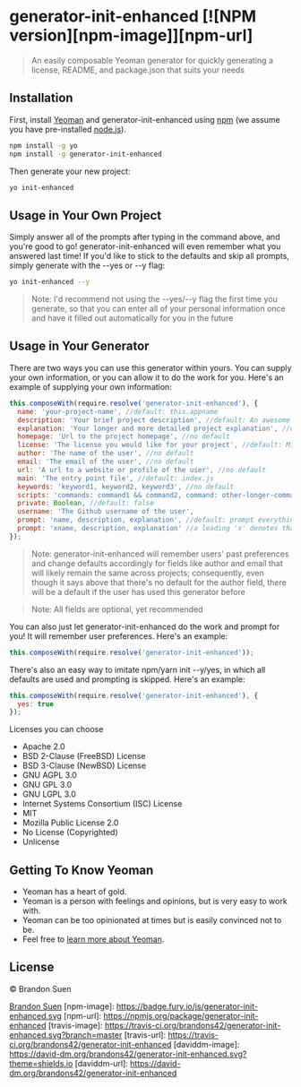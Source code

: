 # generator-init-enhanced [![NPM version][npm-image]][npm-url]
> An easily composable Yeoman generator for quickly generating a license, README, and package.json that suits your needs

## Installation

First, install [Yeoman](http://yeoman.io) and generator-init-enhanced using [npm](https://www.npmjs.com/) (we assume you have pre-installed [node.js](https://nodejs.org/)).

```bash
npm install -g yo
npm install -g generator-init-enhanced
```

Then generate your new project:

```bash
yo init-enhanced
```

## Usage in Your Own Project

Simply answer all of the prompts after typing in the command above, and you're good to go! generator-init-enhanced will even remember what you answered last time! If you'd like to stick to the defaults and skip all prompts, simply generate with the --yes or --y flag:

```bash
yo init-enhanced --y
```

> Note: I'd recommend not using the --yes/--y flag the first time you generate, so that you can enter all of your personal information once and have it filled out automatically for you in the future

## Usage in Your Generator

There are two ways you can use this generator within yours. You can supply your own information, or you can allow it to do the work for you. Here's an example of supplying your own information:

```javascript
this.composeWith(require.resolve('generator-init-enhanced'), {
  name: 'your-project-name', //default: this.appname
  description: 'Your brief project description', //default: An awesome project
  explanation: 'Your longer and more detailed project explanation', //default: [your-project-name] is an awesome project that does awesome things
  homepage: 'Url to the project homepage', //no default
  license: 'The license you would like for your project', //default: MIT
  author: 'The name of the user', //no default
  email: 'The email of the user', //no default
  url: 'A url to a website or profile of the user', //no default
  main: 'The entry point file', //default: index.js
  keywords: 'keyword1, keyword2, keyword3', //no default
  scripts: 'commands: command1 && command2, command: other-longer-command', //no default
  private: Boolean, //default: false
  username: 'The Github username of the user',
  prompt: 'name, description, explanation', //default: prompt everything
  prompt: 'xname, description, explanation' //a leading 'x' denotes that you would like to prompt everything except the list that follows
});
```

>Note: generator-init-enhanced will remember users' past preferences and change defaults accordingly for fields like author and email that will likely remain the same across projects; consequently, even though it says above that there's no default for the author field, there will be a default if the user has used this generator before

>Note: All fields are optional, yet recommended

You can also just let generator-init-enhanced do the work and prompt for you! It will remember user preferences. Here's an example:

```javascript
this.composeWith(require.resolve('generator-init-enhanced'));
```

There's also an easy way to imitate npm/yarn init --y/yes, in which all defaults are used and prompting is skipped. Here's an example:

```javascript
this.composeWith(require.resolve('generator-init-enhanced'), {
  yes: true
});
```

Licenses you can choose
  * Apache 2.0
  * BSD 2-Clause (FreeBSD) License
  * BSD 3-Clause (NewBSD) License
  * GNU AGPL 3.0
  * GNU GPL 3.0
  * GNU LGPL 3.0
  * Internet Systems Consortium (ISC) License
  * MIT
  * Mozilla Public License 2.0
  * No License (Copyrighted)
  * Unlicense

## Getting To Know Yeoman

 * Yeoman has a heart of gold.
 * Yeoman is a person with feelings and opinions, but is very easy to work with.
 * Yeoman can be too opinionated at times but is easily convinced not to be.
 * Feel free to [learn more about Yeoman](http://yeoman.io/).

## License

 © Brandon Suen

[Brandon Suen](https://brandons42.github.io/personal_website/)
[npm-image]: https://badge.fury.io/js/generator-init-enhanced.svg
[npm-url]: https://npmjs.org/package/generator-init-enhanced
[travis-image]: https://travis-ci.org/brandons42/generator-init-enhanced.svg?branch=master
[travis-url]: https://travis-ci.org/brandons42/generator-init-enhanced
[daviddm-image]: https://david-dm.org/brandons42/generator-init-enhanced.svg?theme=shields.io
[daviddm-url]: https://david-dm.org/brandons42/generator-init-enhanced
